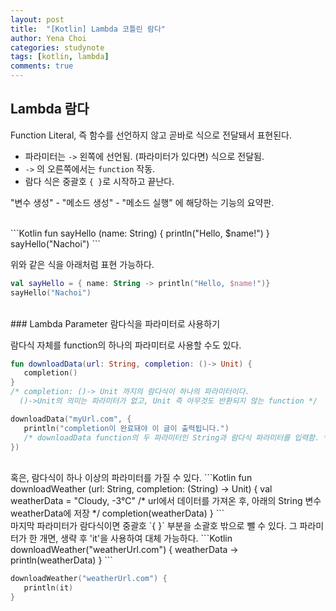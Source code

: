```yaml
---
layout: post
title:  "[Kotlin] Lambda 코틀린 람다"
author: Yena Choi
categories: studynote
tags: [kotlin, lambda]
comments: true
---
```



## Lambda 람다
Function Literal, 즉 함수를 선언하지 않고 곧바로 식으로 전달돼서 표현된다.
- 파라미터는 `->` 왼쪽에 선언됨. (파라미터가 있다면) 식으로 전달됨.
- `->` 의 오른쪽에서는 `function` 작동.
- 람다 식은 중괄호 `{ }`로 시작하고 끝난다.

"변수 생성" - "메소드 생성" - "메소드 실행" 에 해당하는 기능의 요약판.

<br>
```Kotlin
fun sayHello (name: String) {
   println("Hello, $name!")
}
sayHello("Nachoi")
```

위와 같은 식을 아래처럼 표현 가능하다.
```Kotlin
val sayHello = { name: String -> println("Hello, $name!")}
sayHello("Nachoi")
```
<br>
### Lambda Parameter 람다식을 파라미터로 사용하기

람다식 자체를 function의 하나의 파라미터로 사용할 수도 있다.
```Kotlin
fun downloadData(url: String, completion: ()-> Unit) {
   completion()
}
/* completion: ()-> Unit 까지의 람다식이 하나의 파라미터이다.
  ()->Unit의 의미는 파라미터가 없고, Unit 즉 아무것도 반환되지 않는 function */

downloadData("myUrl.com", {
   println("completion이 완료돼야 이 글이 출력됩니다.")
   /* downloadData function의 두 파라미터인 String과 람다식 파라미터를 입력함. */
})

```

<br>
혹은, 람다식이 하나 이상의 파라미터를 가질 수 있다.
```Kotlin
fun downloadWeather (url: String, completion: (String) -> Unit) {
   val weatherData = "Cloudy, -3℃"
   /* url에서 데이터를 가져온 후, 아래의 String 변수 weatherData에 저장 */
   completion(weatherData)
}
```

<br>
마지막 파라미터가 람다식이면 중괄호 `{ }` 부분을 소괄호 밖으로 뺄 수 있다.  
그 파라미터가 한 개면, 생략 후 'it'을 사용하여 대체 가능하다.
```Kotlin
downloadWeather("weatherUrl.com") { weatherData ->
   println(weatherData)
}
```

```Kotlin
downloadWeather("weatherUrl.com") {
   println(it)
}
```
